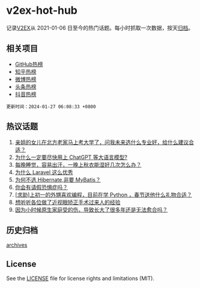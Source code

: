 # v2ex-hot-hub

 记录[V2EX](https://www.v2ex.com/)从 2021-01-06 日至今的热门话题。每小时抓取一次数据，按天[归档](archives)。
 
 ## 相关项目

- [GitHub热榜](https://github.com/lonnyzhang423/github-hot-hub)
- [知乎热榜](https://github.com/lonnyzhang423/zhihu-hot-hub)
- [微博热榜](https://github.com/lonnyzhang423/weibo-hot-hub)
- [头条热榜](https://github.com/lonnyzhang423/toutiao-hot-hub)
- [抖音热榜](https://github.com/lonnyzhang423/douyin-hot-hub)


 `更新时间：2024-01-27 06:08:33 +0800`

## 热议话题

1. [亲姐的女儿在北方老家马上考大学了，问我未来选什么专业好，给什么建议合适？](https://www.v2ex.com/t/1011683)
1. [为什么一定要尽快用上 ChatGPT 等大语言模型?](https://www.v2ex.com/t/1011694)
1. [每晚睡觉，容易出汗，一晚上秋衣能湿好几次怎么办？](https://www.v2ex.com/t/1011636)
1. [为什么 Laravel 这么优秀](https://www.v2ex.com/t/1011696)
1. [为何不选 Hibernate,非要 MyBatis？](https://www.v2ex.com/t/1011737)
1. [你会有请假恐惧症吗？](https://www.v2ex.com/t/1011716)
1. [[求助]上初一的外甥喜欢编程，目前在学 Python ，春节送他什么礼物合适？](https://www.v2ex.com/t/1011670)
1. [想听听各位做了近视眼矫正手术过来人的经验](https://www.v2ex.com/t/1011642)
1. [因为小时候原生家庭受的伤，导致长大了很多年还是无法愈合吗？](https://www.v2ex.com/t/1011778)

## 历史归档

[archives](archives)

## License

See the [LICENSE](LICENSE) file for license rights and limitations (MIT).
